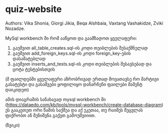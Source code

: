 # quiz-website
Authors:
Vika Shonia,
Giorgi Jikia,
Beqa Alshbaia,
Vaxtang Vashakidze,
Zviki Nozadze.

MySql workbench ში რომ ააწყოთ და გაამზადოთ ყველაფერი:
1. გაუშვით all_table_creates.sql-ის კოდი თეიბლების შესაქმნელად
2. გაუშვით add_foreign_keys.sql-ის კოდი foreign_key-ების დასამატებლად 
3. გაუშვით inserts_and_tests.sql-ის კოდი თეიბლების შესავსებად და ცოტა ტესტებისთვის

(მ ფაილდებში ყველაფერი აზრობრივად ერთად მოვათავსე რო მარტივი გასატესტი და გასაშვები ყოფილიყო დანარჩენი ფაილები მამენტ დაიკიდეთ)

ამის დიაგრამის სანახავად mysql workbench ში (https://dataedo.com/kb/tools/mysql-workbench/create-database-diagram) 
ეს გააკეთეთ ორი წამის საქმეა და აქ უკეთაა, თუ რაიმეს შეცვლას ფიქრობთ ან შენიშვნა გაქვთ გამოუშვიიით.

(ზვიკი)
